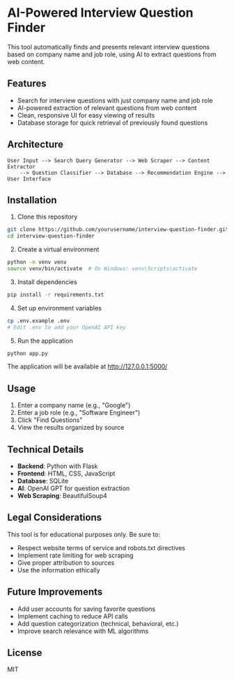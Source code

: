 # AI-Powered Interview Question Finder

This tool automatically finds and presents relevant interview questions based on company name and job role, using AI to extract questions from web content.

## Features

- Search for interview questions with just company name and job role
- AI-powered extraction of relevant questions from web content
- Clean, responsive UI for easy viewing of results
- Database storage for quick retrieval of previously found questions

## Architecture

```
User Input --> Search Query Generator --> Web Scraper --> Content Extractor
    --> Question Classifier --> Database --> Recommendation Engine --> User Interface
```

## Installation

1. Clone this repository
```bash
git clone https://github.com/yourusername/interview-question-finder.git
cd interview-question-finder
```

2. Create a virtual environment
```bash
python -m venv venv
source venv/bin/activate  # On Windows: venv\Scripts\activate
```

3. Install dependencies
```bash
pip install -r requirements.txt
```

4. Set up environment variables
```bash
cp .env.example .env
# Edit .env to add your OpenAI API key
```

5. Run the application
```bash
python app.py
```

The application will be available at http://127.0.0.1:5000/

## Usage

1. Enter a company name (e.g., "Google")
2. Enter a job role (e.g., "Software Engineer")
3. Click "Find Questions"
4. View the results organized by source

## Technical Details

- **Backend**: Python with Flask
- **Frontend**: HTML, CSS, JavaScript
- **Database**: SQLite
- **AI**: OpenAI GPT for question extraction
- **Web Scraping**: BeautifulSoup4

## Legal Considerations

This tool is for educational purposes only. Be sure to:
- Respect website terms of service and robots.txt directives
- Implement rate limiting for web scraping
- Give proper attribution to sources
- Use the information ethically

## Future Improvements

- Add user accounts for saving favorite questions
- Implement caching to reduce API calls
- Add question categorization (technical, behavioral, etc.)
- Improve search relevance with ML algorithms

## License

MIT
